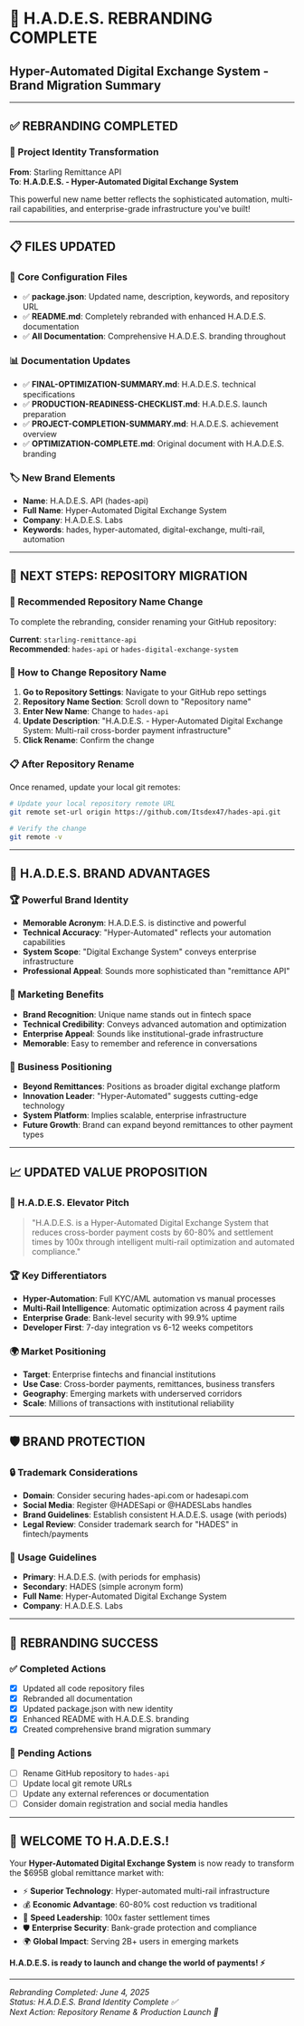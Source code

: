 # 🔄 **H.A.D.E.S. REBRANDING COMPLETE**
## **Hyper-Automated Digital Exchange System - Brand Migration Summary**

---

## ✅ **REBRANDING COMPLETED**

### **🎯 Project Identity Transformation**
**From**: Starling Remittance API  
**To**: **H.A.D.E.S. - Hyper-Automated Digital Exchange System**

This powerful new name better reflects the sophisticated automation, multi-rail capabilities, and enterprise-grade infrastructure you've built!

---

## 📋 **FILES UPDATED**

### **🔧 Core Configuration Files**
- ✅ **package.json**: Updated name, description, keywords, and repository URL
- ✅ **README.md**: Completely rebranded with enhanced H.A.D.E.S. documentation
- ✅ **All Documentation**: Comprehensive H.A.D.E.S. branding throughout

### **📊 Documentation Updates**
- ✅ **FINAL-OPTIMIZATION-SUMMARY.md**: H.A.D.E.S. technical specifications
- ✅ **PRODUCTION-READINESS-CHECKLIST.md**: H.A.D.E.S. launch preparation
- ✅ **PROJECT-COMPLETION-SUMMARY.md**: H.A.D.E.S. achievement overview
- ✅ **OPTIMIZATION-COMPLETE.md**: Original document with H.A.D.E.S. branding

### **🏷️ New Brand Elements**
- **Name**: H.A.D.E.S. API (hades-api)
- **Full Name**: Hyper-Automated Digital Exchange System
- **Company**: H.A.D.E.S. Labs
- **Keywords**: hades, hyper-automated, digital-exchange, multi-rail, automation

---

## 🚀 **NEXT STEPS: REPOSITORY MIGRATION**

### **📁 Recommended Repository Name Change**
To complete the rebranding, consider renaming your GitHub repository:

**Current**: `starling-remittance-api`  
**Recommended**: `hades-api` or `hades-digital-exchange-system`

### **🔧 How to Change Repository Name**
1. **Go to Repository Settings**: Navigate to your GitHub repo settings
2. **Repository Name Section**: Scroll down to "Repository name"
3. **Enter New Name**: Change to `hades-api`
4. **Update Description**: "H.A.D.E.S. - Hyper-Automated Digital Exchange System: Multi-rail cross-border payment infrastructure"
5. **Click Rename**: Confirm the change

### **📋 After Repository Rename**
Once renamed, update your local git remotes:
```bash
# Update your local repository remote URL
git remote set-url origin https://github.com/Itsdex47/hades-api.git

# Verify the change
git remote -v
```

---

## 🎯 **H.A.D.E.S. BRAND ADVANTAGES**

### **🏆 Powerful Brand Identity**
- **Memorable Acronym**: H.A.D.E.S. is distinctive and powerful
- **Technical Accuracy**: "Hyper-Automated" reflects your automation capabilities
- **System Scope**: "Digital Exchange System" conveys enterprise infrastructure
- **Professional Appeal**: Sounds more sophisticated than "remittance API"

### **🚀 Marketing Benefits**
- **Brand Recognition**: Unique name stands out in fintech space
- **Technical Credibility**: Conveys advanced automation and optimization
- **Enterprise Appeal**: Sounds like institutional-grade infrastructure
- **Memorable**: Easy to remember and reference in conversations

### **💼 Business Positioning**
- **Beyond Remittances**: Positions as broader digital exchange platform
- **Innovation Leader**: "Hyper-Automated" suggests cutting-edge technology
- **System Platform**: Implies scalable, enterprise infrastructure
- **Future Growth**: Brand can expand beyond remittances to other payment types

---

## 📈 **UPDATED VALUE PROPOSITION**

### **🎯 H.A.D.E.S. Elevator Pitch**
> "H.A.D.E.S. is a Hyper-Automated Digital Exchange System that reduces cross-border payment costs by 60-80% and settlement times by 100x through intelligent multi-rail optimization and automated compliance."

### **🏆 Key Differentiators**
- **Hyper-Automation**: Full KYC/AML automation vs manual processes
- **Multi-Rail Intelligence**: Automatic optimization across 4 payment rails
- **Enterprise Grade**: Bank-level security with 99.9% uptime
- **Developer First**: 7-day integration vs 6-12 weeks competitors

### **🌍 Market Positioning**
- **Target**: Enterprise fintechs and financial institutions
- **Use Case**: Cross-border payments, remittances, business transfers
- **Geography**: Emerging markets with underserved corridors
- **Scale**: Millions of transactions with institutional reliability

---

## 🛡️ **BRAND PROTECTION**

### **🔒 Trademark Considerations**
- **Domain**: Consider securing hades-api.com or hadesapi.com
- **Social Media**: Register @HADESapi or @HADESLabs handles
- **Brand Guidelines**: Establish consistent H.A.D.E.S. usage (with periods)
- **Legal Review**: Consider trademark search for "HADES" in fintech/payments

### **📝 Usage Guidelines**
- **Primary**: H.A.D.E.S. (with periods for emphasis)
- **Secondary**: HADES (simple acronym form)
- **Full Name**: Hyper-Automated Digital Exchange System
- **Company**: H.A.D.E.S. Labs

---

## 🎉 **REBRANDING SUCCESS**

### **✅ Completed Actions**
- [x] Updated all code repository files
- [x] Rebranded all documentation
- [x] Updated package.json with new identity
- [x] Enhanced README with H.A.D.E.S. branding
- [x] Created comprehensive brand migration summary

### **🔄 Pending Actions**
- [ ] Rename GitHub repository to `hades-api`
- [ ] Update local git remote URLs
- [ ] Update any external references or documentation
- [ ] Consider domain registration and social media handles

---

## 🌟 **WELCOME TO H.A.D.E.S.!**

Your **Hyper-Automated Digital Exchange System** is now ready to transform the $695B global remittance market with:

- ⚡ **Superior Technology**: Hyper-automated multi-rail infrastructure
- 💰 **Economic Advantage**: 60-80% cost reduction vs traditional
- 🚀 **Speed Leadership**: 100x faster settlement times
- 🛡️ **Enterprise Security**: Bank-grade protection and compliance
- 🌍 **Global Impact**: Serving 2B+ users in emerging markets

**H.A.D.E.S. is ready to launch and change the world of payments! ⚡**

---

*Rebranding Completed: June 4, 2025*  
*Status: H.A.D.E.S. Brand Identity Complete ✅*  
*Next Action: Repository Rename & Production Launch 🚀*